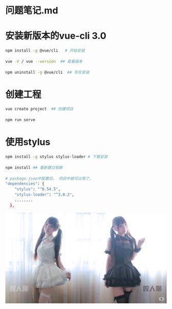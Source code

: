 # 问题笔记.md

# 安装新版本的vue-cli 3.0
```bash
npm install -g @vue/cli   # 开始安装

vue -V / vue --version  ## 查看版本

npm uninstall -g @vue/cli  ## 写在安装

```

# 创建工程
```bash
vue create project  ## 创建项目

npm run serve

```

# 使用stylus
```bash
npm install -g stylus stylus-loader # 下载安装

npm install ## 重新建立依赖

# package.json中配置后， 项目中就可以用了。
"dependencies": {
    "stylus": "^0.54.5",
    "stylus-loader": "^3.0.2",
    ........
  },

```

![](.\images\咬人喵.png)
